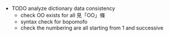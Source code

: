 - TODO analyze dictionary data consistency
  * check OO exists for all 見「OO」條
  * syntax check for bopomofo
  * check the numbering are all starting from 1 and successive

